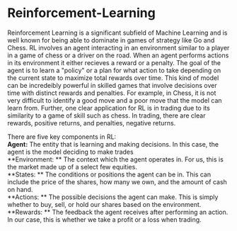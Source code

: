 # Reinforcement-Learning
Reinforcement Learning is a significant subfield of Machine Learning and is well known for being able to dominate in games of strategy like Go and Chess. RL involves an agent interacting in an environment similar to a player in a game of chess or a driver on the road. When an agent performs actions in its environment it either recieves a reward or a penalty. The goal of the agent is to learn a "policy" or a plan for what action to take depending on the current state to maximize total rewards over time. This kind of model can be incredeibly powerful in skilled games that involve decisions over time with distinct rewards and penalties. For example, in Chess, it is not very difficult to identify a good move and a poor move that the model can learn from. Further, one clear application for RL is in trading due to its similarity to a game of skill such as chess. In trading, there are clear rewards, positive returns, and penalties, negative returns.

There are five key components in RL:  
**Agent:** The entity that is learning and making decisions. In this case, the agent is the model deciding to make trades  
**Environment: ** The context which the agent operates in. For us, this is the market made up of a select few equities.  
**States: ** The conditions or positions the agent can be in. This can include the price of the shares, how many we own, and the amount of cash on hand.  
**Actions: ** The possible decisions the agent can make. This is simply whether to buy, sell, or hold our shares based on the environment.
**Rewards: ** The feedback the agent receives after performing an action. In our case, this is whether we take a profit or a loss when trading. 
